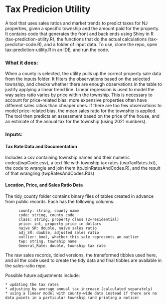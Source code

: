 # Tax Predicion Utility
A tool that uses sales ratios and market trends to predict taxes for NJ properties, given a specific township and the amount paid for the property. It contains code that generates the front and back ends using Shiny in R (tax-prediction-utility.R), the functions that do the actual calculations (tax-predictor-code.R), and a folder of input data. To use, clone the repo, open tax-prediction-utility.R in an IDE, and run the code.

### What it does:
When a county is selected, the utility pulls up the correct property sale data from the inputs folder. It filters the observations based on the selected township, and checks whether there are enough observations in the table to justify applying a linear trend line. Linear regression is used to model the way sales ratio varies by price within the township. This is necessary to account for price-related bias: more expensive properties often have different sales ratios than cheaper ones. If there are too few observations to model price-related bias, the mean sales ratio for the township is applied. The tool then predicts an assessment based on the price of the house, and an estimate of the annual tax for the township (using 2021 numbers).

### Inputs:
#### Tax Rate Data and Documentation
Includes a csv containing township names and their numeric codes(twpCode.csv), a text file with township tax rates (twpTaxRates.txt), the code to wrangle and join them (toJoinRatesAndCodes.R), and the result of that wrangling (twpRatesAndCodes.Rds)
#### Location, Price, and Sales Ratio Data
The tidy_county folder contains binary files of tables created in advance from public records. Each has the following columns: 

          county: string, county name
          code: string, county code
          class: string, property class (2=residential)
          price: int, property price in dollars
          naive_SR: double, naive sales ratio
          adj_SR: double, adjusted sales ratio 
          outlier: bool, whether this sale represents an outlier
          twp: string, township name
          General_Rate: double, township tax rate
          
The raw sales records, tidied versions, the transformed tibbles used here, and all the code used to create the tidy data and final tibbles are available in the sales-ratio repo.


Possible future adjustments include:

    * updating the tax rates 
    * adjusting by average annual tax increase (calculated separately)  
    * using a linear model with county-wide data instead if there are no data points in a particular township (and printing a notice)
